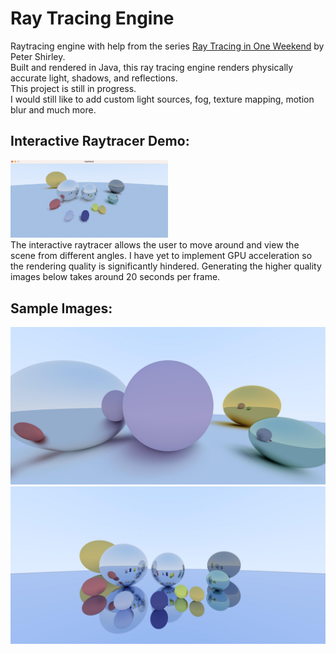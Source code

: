 # Ray Tracing Engine
Raytracing engine with help from the series [Ray Tracing in One Weekend](https://raytracing.github.io/) by Peter Shirley.  
Built and rendered in Java, this ray tracing engine renders physically accurate light, shadows, and reflections.  
This project is still in progress.  
I would still like to add custom light sources, fog, texture mapping, motion blur and much more.  

## Interactive Raytracer Demo:
  [<img src="https://github.com/carlgombert/Raytracer/blob/main/raytracer/Images/thumbnail.png" width="50%">](https://www.youtube.com/watch?v=t9IvcFt2NzY)  
The interactive raytracer allows the user to move around and view the scene from different angles. I have yet to implement GPU acceleration so the rendering quality is significantly hindered. Generating the higher quality images below takes around 20 seconds per frame.
  
## Sample Images:
![This is an image](https://github.com/carlgombert/Raytracer/blob/main/raytracer/Images/progress3.jpg)
![This is an image](https://github.com/carlgombert/Raytracer/blob/main/raytracer/Images/progress4.jpg)
